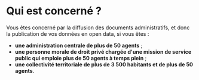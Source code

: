 # Qui est concerné ?

Vous êtes concerné par la diffusion des documents administratifs, et donc la publication de vos données en open data, si vous êtes :

* **une administration centrale de plus de 50 agents** ;
* **une personne morale de droit privé chargée d'une mission de service public qui emploie plus de 50 agents à temps plein** ;
* **une collectivité territoriale de plus de 3 500 habitants et de plus de 50 agents**.
